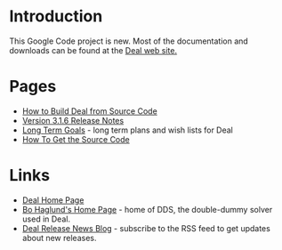 # Introduction #

This Google Code project is new.  Most of the documentation and downloads can be found at the [Deal web site.](http://bridge.thomasoandrews.com/deal/)

# Pages #

  * [How to Build Deal from Source Code](BuildingNotes.md)
  * [Version 3.1.6 Release Notes](Deal316FeaturesAndFixes.md)
  * [Long Term Goals](LongTermGoals.md) - long term plans and wish lists for Deal
  * [How To Get the Source Code](GettingSourceCode.md)

# Links #

  * [Deal Home Page](http://bridge.thomasoandrews.com/deal/)
  * [Bo Haglund's Home Page](http://web.telia.com/~u07502278/) - home of DDS, the double-dummy solver used in Deal.
  * [Deal Release News Blog](http://dealreleasenews.blogspot.com/) - subscribe to the RSS feed to get updates about new releases.